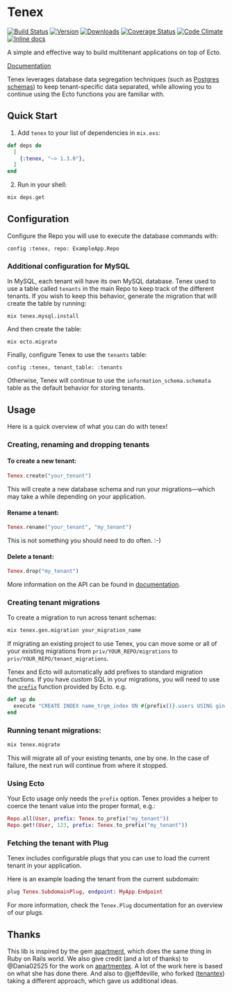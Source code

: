 # Tenex

[![Build Status](https://travis-ci.org/ateliware/tenex.svg?branch=master)](https://travis-ci.org/ateliware/tenex)
[![Version](http://img.shields.io/hexpm/v/tenex.svg?style=flat)](https://hex.pm/packages/tenex)
[![Downloads](https://img.shields.io/hexpm/dt/tenex.svg)](https://hex.pm/packages/tenex)
[![Coverage Status](https://coveralls.io/repos/github/ateliware/tenex/badge.svg?branch=master)](https://coveralls.io/github/ateliware/tenex?branch=master)
[![Code Climate](https://img.shields.io/codeclimate/github/ateliware/tenex.svg)](https://codeclimate.com/github/ateliware/tenex)
[![Inline docs](http://inch-ci.org/github/ateliware/tenex.svg?branch=master&style=flat)](http://inch-ci.org/github/ateliware/tenex)

A simple and effective way to build multitenant applications on top of Ecto.

[Documentation](https://hexdocs.pm/tenex/readme.html)

Tenex leverages database data segregation techniques (such as [Postgres schemas](https://www.postgresql.org/docs/current/static/ddl-schemas.html)) to keep tenant-specific data separated, while allowing you to continue using the Ecto functions you are familiar with.



## Quick Start

1. Add `tenex` to your list of dependencies in `mix.exs`:

```elixir
def deps do
  [
    {:tenex, "~> 1.3.0"},
  ]
end
```

2. Run in your shell:

```bash
mix deps.get
```


## Configuration

Configure the Repo you will use to execute the database commands with:

    config :tenex, repo: ExampleApp.Repo

### Additional configuration for MySQL

In MySQL, each tenant will have its own MySQL database.
Tenex used to use a table called `tenants` in the main Repo to keep track of the different tenants.
If you wish to keep this behavior, generate the migration that will create the table by running:

    mix tenex.mysql.install

And then create the table:

    mix ecto.migrate

Finally, configure Tenex to use the `tenants` table:

    config :tenex, tenant_table: :tenants

Otherwise, Tenex will continue to use the `information_schema.schemata` table as the default behavior for storing tenants.

## Usage

Here is a quick overview of what you can do with tenex!


### Creating, renaming and dropping tenants


#### To create a new tenant:

```elixir
Tenex.create("your_tenant")
```

This will create a new database schema and run your migrations—which may take a while depending on your application.


#### Rename a tenant:

```elixir
Tenex.rename("your_tenant", "my_tenant")
```

This is not something you should need to do often. :-)


#### Delete a tenant:

```elixir
Tenex.drop("my_tenant")
```

More information on the API can be found in [documentation](https://hexdocs.pm/tenex/Tenex.html#content).


### Creating tenant migrations

To create a migration to run across tenant schemas:

```bash
mix tenex.gen.migration your_migration_name
```

If migrating an existing project to use Tenex, you can move some or all of your existing migrations from `priv/YOUR_REPO/migrations` to  `priv/YOUR_REPO/tenant_migrations`.

Tenex and Ecto will automatically add prefixes to standard migration functions.  If you have _custom_ SQL in your migrations, you will need to use the [`prefix`](https://hexdocs.pm/ecto/Ecto.Migration.html#prefix/0) function provided by Ecto. e.g.

```elixir
def up do
  execute "CREATE INDEX name_trgm_index ON #{prefix()}.users USING gin (nam gin_trgm_ops);"
end
```


### Running tenant migrations:

```bash
mix tenex.migrate
```

This will migrate all of your existing tenants, one by one.  In the case of failure, the next run will continue from where it stopped.


### Using Ecto

Your Ecto usage only needs the `prefix` option.  Tenex provides a helper to coerce the tenant value into the proper format, e.g.:

```elixir
Repo.all(User, prefix: Tenex.to_prefix("my_tenant"))
Repo.get!(User, 123, prefix: Tenex.to_prefix("my_tenant"))
```


### Fetching the tenant with Plug

Tenex includes configurable plugs that you can use to load the current tenant in your application.

Here is an example loading the tenant from the current subdomain:

```elixir
plug Tenex.SubdomainPlug, endpoint: MyApp.Endpoint
```

For more information, check the `Tenex.Plug` documentation for an overview of our plugs.


## Thanks

This lib is inspired by the gem [apartment](https://github.com/influitive/apartment), which does the same thing in Ruby on Rails world. We also give credit (and a lot of thanks) to @Dania02525 for the work on [apartmentex](https://github.com/Dania02525/apartmentex).  A lot of the work here is based on what she has done there.  And also to @jeffdeville, who forked ([tenantex](https://github.com/jeffdeville/tenantex)) taking a different approach, which gave us additional ideas.
